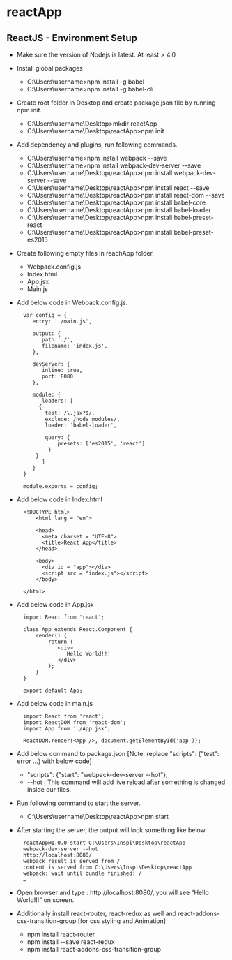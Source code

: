 # reactApp

## ReactJS - Environment Setup

* Make sure the version of Nodejs is latest. At least > 4.0
* Install global packages
  * C:\Users\username>npm install -g babel
  * C:\Users\username>npm install -g babel-cli
* Create root folder in Desktop and create package.json file by running npm init.
  * C:\Users\username\Desktop>mkdir reactApp
  * C:\Users\username\Desktop\reactApp>npm init
* Add dependency and plugins, run following commands.
  * C:\Users\username>npm install webpack --save
  * C:\Users\username>npm install webpack-dev-server --save
  * C:\Users\username\Desktop\reactApp>npm install webpack-dev-server --save
  * C:\Users\username\Desktop\reactApp>npm install react --save
  * C:\Users\username\Desktop\reactApp>npm install react-dom --save
  * C:\Users\username\Desktop\reactApp>npm install babel-core
  * C:\Users\username\Desktop\reactApp>npm install babel-loader
  * C:\Users\username\Desktop\reactApp>npm install babel-preset-react
  * C:\Users\username\Desktop\reactApp>npm install babel-preset-es2015
* Create following empty files in reachApp folder.
  * Webpack.config.js
  * Index.html
  * App.jsx
  * Main.js  
* Add below code in Webpack.config.js.

		var config = {
		   entry: './main.js',

		   output: {
		      path:'./',
		      filename: 'index.js',
		   },

		   devServer: {
		      inline: true,
		      port: 8080
		   },

		   module: {
		      loaders: [
			 {
			   test: /\.jsx?$/,
			   exclude: /node_modules/,
			   loader: 'babel-loader',

			   query: {
			       presets: ['es2015', 'react']
			    }
			}
		      ]
		   }
		}

		module.exports = config;

* Add below code in Index.html 

		<!DOCTYPE html>
			<html lang = "en">

			<head>
			  <meta charset = "UTF-8">
			  <title>React App</title>
			</head>

			<body>
			  <div id = "app"></div>
			  <script src = "index.js"></script>
			</body>

		</html>
* Add below code in App.jsx

		import React from 'react';

		class App extends React.Component {
			render() {
				return (
				   <div>
				      Hello World!!!
				   </div>
				);
			}
		}

		export default App;
* Add below code in main.js

		import React from 'react';
		import ReactDOM from 'react-dom';
		import App from './App.jsx';

		ReactDOM.render(<App />, document.getElementById('app'));
* Add below command to package.json [Note: replace "scripts": {"test": error …} with below code]
  * "scripts": {"start": "webpack-dev-server --hot"},
  * --hot : This command will add live reload after something is changed inside our files.
* Run following command to start the server.
  * C:\Users\username\Desktop\reactApp>npm start
* After starting the server, the output will look something like below

		reactApp@1.0.0 start C:\Users\Inspi\Desktop\reactApp
		webpack-dev-server --hot
		http://localhost:8080/
		webpack result is served from /
		content is served from C:\Users\Inspi\Desktop\reactApp
		webpack: wait until bundle finished: /
		…
* Open browser and type : http://localhost:8080/, you will see “Hello World!!!” on screen.
* Additionally install react-router, react-redux as well and react-addons-css-transition-group [for css styling and Animation]
  * npm install react-router
  * npm install --save react-redux
  * npm install react-addons-css-transition-group
